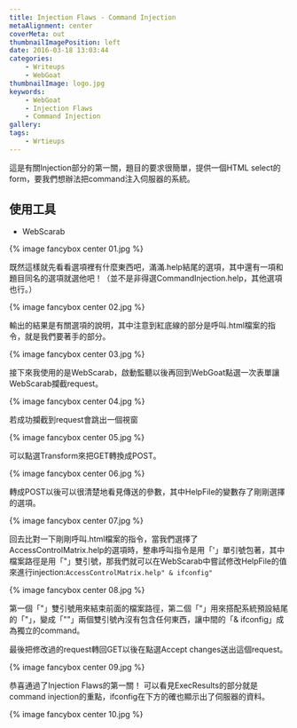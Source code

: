 ```yaml
---
title: Injection Flaws - Command Injection
metaAlignment: center
coverMeta: out
thumbnailImagePosition: left
date: 2016-03-18 13:03:44
categories:
	- Writeups
	- WebGoat
thumbnailImage: logo.jpg
keywords:
	- WebGoat
	- Injection Flaws
	- Command Injection
gallery:
tags:
    - Wrtieups
---
```

這是有關Injection部分的第一關，題目的要求很簡單，提供一個HTML select的form，要我們想辦法把command注入伺服器的系統。
<!-- more -->
## 使用工具
- WebScarab

{% image fancybox center 01.jpg %}

既然這樣就先看看選項裡有什麼東西吧，滿滿.help結尾的選項，其中還有一項和題目同名的選項就選他吧！（並不是非得選CommandInjection.help，其他選項也行。）

{% image fancybox center 02.jpg %}

輸出的結果是有關選項的說明，其中注意到紅底線的部分是呼叫.html檔案的指令，就是我們要著手的部分。

{% image fancybox center 03.jpg %}

接下來我使用的是WebScarab，啟動監聽以後再回到WebGoat點選一次表單讓WebScarab攔截request。

{% image fancybox center 04.jpg %}

若成功攔截到request會跳出一個視窗

{% image fancybox center 05.jpg %}

可以點選Transform來把GET轉換成POST。

{% image fancybox center 06.jpg %}

轉成POST以後可以很清楚地看見傳送的參數，其中HelpFile的變數存了剛剛選擇的選項。

{% image fancybox center 07.jpg %}

回去比對一下剛剛呼叫.html檔案的指令，當我們選擇了AccessControlMatrix.help的選項時，整串呼叫指令是用「'」單引號包著，其中檔案路徑是用「"」雙引號，那我們就可以在WebScarab中嘗試修改HelpFile的值來進行injection:`AccessControlMatrix.help" & ifconfig"`

{% image fancybox center 08.jpg %}

第一個「"」雙引號用來結束前面的檔案路徑，第二個「"」用來搭配系統預設結尾的「"」，變成「""」兩個雙引號內沒有包含任何東西，讓中間的「& ifconfig」成為獨立的command。

最後把修改過的request轉回GET以後在點選Accept changes送出這個request。

{% image fancybox center 09.jpg %}

恭喜通過了Injection Flaws的第一關！ 可以看見ExecResults的部分就是command injection的重點，ifconfig在下方的確也顯示出了伺服器的資料。

{% image fancybox center 10.jpg %}